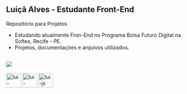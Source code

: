 ## Luiçã Alves - Estudante Front-End

Repositório para Projetos
- Estudando atualmente Fron-End no Programa Bolsa Futuro Digital na Softex, Recife - PE.
- Projetos, documentações e arquivos utilizados.

##

<picture>
  <source
    srcset="https://github-readme-stats.vercel.app/api?username=luialves95&show_icons=true&theme=synthwave"
    media="(prefers-color-scheme: dark)"
  />
  <source
    srcset="https://github-readme-stats.vercel.app/api?username=luialves95&show_icons=true"
    media="(prefers-color-scheme: light), (prefers-color-scheme: no-preference)"
  />
  <img src="https://github-readme-stats.vercel.app/api?username=luialves95&show_icons=true" />
</picture>

<div style="display: inline_block"><br>

<img align="center" alt="lui-hmtl5" height="40" width="40" src="https://cdn.jsdelivr.net/gh/devicons/devicon@latest/icons/html5/html5-plain-wordmark.svg"/>
<img align="center" alt="lui-css3" height="40" width="40" src="https://cdn.jsdelivr.net/gh/devicons/devicon@latest/icons/css3/css3-plain-wordmark.svg"/>
<img align="center" alt="lui-js" height="40" width="40" src="https://cdn.jsdelivr.net/gh/devicons/devicon@latest/icons/javascript/javascript-original.svg"/>


          


          

          

  
</div>
